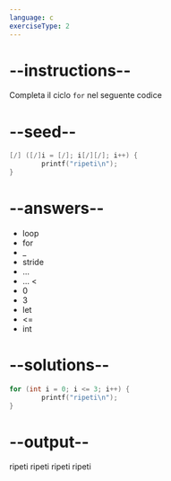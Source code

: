 ```yaml
---
language: c
exerciseType: 2
---
```


# --instructions--

Completa il ciclo `for` nel seguente codice

# --seed--

```c
[/] ([/]i = [/]; i[/][/]; i++) {
        printf("ripeti\n");
}
```

# --answers--

- loop
- for
- _
- stride
- ...
- ... <
- 0
- 3
- let 
-  <= 
- int 

# --solutions--

```c
for (int i = 0; i <= 3; i++) {
        printf("ripeti\n");
}
```

# --output--

ripeti
ripeti
ripeti
ripeti
